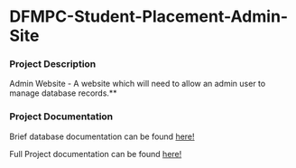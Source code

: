 # DFMPC-Student-Placement-Admin-Site

### Project Description
Admin Website - A website which will need to allow an admin user to manage database records.**

### Project Documentation

Brief database documentation can be found [here!](https://github.com/Software-Design-2022/DFMPC-Admin-Access/wiki) 

Full Project documentation can be found [here!](https://github.com/Software-Design-2022/DFMPC-Student-Placement-System/wiki) 


